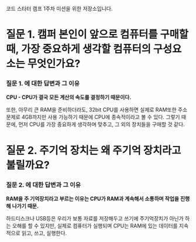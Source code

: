 코드 스타터 캠프 1주차 미션을 위한 저장소입니다.

# 질문 1. 캠퍼 본인이 앞으로 컴퓨터를 구매할 때, 가장 중요하게 생각할 컴퓨터의 구성요소는 무엇인가요?
### 질문 1. 에 대한 답변과 그 이유

**CPU -  CPU가 결국 모든 계산의 속도를 결정하기 때문이다.**

또한, 아무리 큰 RAM을 준비하더라도, 32bit CPU를 사용하면 실제로 RAM또한 주소 문제로 4GB까지만 사용 가능하기 때문에 CPU에 종속적이라고 볼 수 있다.
그렇기 때문에, 먼저 CPU를 가장 중요하게 생각하며 맞추고, 그 외의 장치들을 구매할 것 같다.


# 질문 2. 주기억 장치는 왜 주기억 장치라고 불릴까요?
### 질문 2. 에 대한 답변과 그 이유

**RAM을 주 기억장치라고 부르는 이유는 CPU가 RAM과 계속해서 소통하며 작업을 진행 해 나가기 때문.**

하드디스크나 USB등은 우리가 보통 자료를 저장해두고 쓰기에 주기억장치가 아닌가 하는 오해를 할 수 있지만, 실제로 컴퓨터가 실행되며 CPU는 RAM에 있는 데이터를 지속적으로 읽고, 쓰고, 실행한다.

